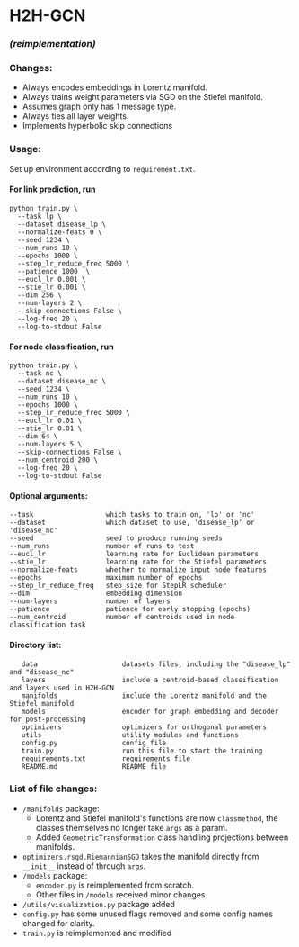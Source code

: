 # H2H-GCN
### *(reimplementation)*


### Changes:
- Always encodes embeddings in Lorentz manifold.
- Always trains weight parameters via SGD on the Stiefel manifold.
- Assumes graph only has 1 message type.
- Always ties all layer weights.
- Implements hyperbolic skip connections

### Usage:
Set up environment according to `requirement.txt`.
#### For link prediction, run
```
python train.py \
  --task lp \
  --dataset disease_lp \
  --normalize-feats 0 \
  --seed 1234 \
  --num_runs 10 \
  --epochs 1000 \
  --step_lr_reduce_freq 5000 \
  --patience 1000  \
  --eucl_lr 0.001 \
  --stie_lr 0.001 \
  --dim 256 \
  --num-layers 2 \
  --skip-connections False \
  --log-freq 20 \
  --log-to-stdout False
```
#### For node classification, run
```
python train.py \
  --task nc \
  --dataset disease_nc \
  --seed 1234 \
  --num_runs 10 \
  --epochs 1000 \
  --step_lr_reduce_freq 5000 \
  --eucl_lr 0.01 \
  --stie_lr 0.01 \
  --dim 64 \
  --num-layers 5 \
  --skip-connections False \
  --num_centroid 200 \
  --log-freq 20 \
  --log-to-stdout False
```

#### Optional arguments:  
    --task                  which tasks to train on, 'lp' or 'nc'  
    --dataset               which dataset to use, 'disease_lp' or 'disease_nc'
    --seed                  seed to produce running seeds
    --num_runs              number of runs to test
    --eucl_lr               learning rate for Euclidean parameters  
    --stie_lr               learning rate for the Stiefel parameters  
    --normalize-feats       whether to normalize input node features  
    --epochs                maximum number of epochs  
    --step_lr_reduce_freq   step_size for StepLR scheduler    
    --dim                   embedding dimension  
    --num-layers            number of layers  
    --patience              patience for early stopping (epochs)  
    --num_centroid          number of centroids used in node classification task

#### Directory list: 
       data                     datasets files, including the "disease_lp" and "disease_nc"  
       layers                   include a centroid-based classification and layers used in H2H-GCN
       manifolds                include the Lorentz manifold and the Stiefel manifold
       models                   encoder for graph embedding and decoder for post-processing  
       optimizers               optimizers for orthogonal parameters  
       utils                    utility modules and functions  
       config.py                config file
       train.py                 run this file to start the training  
       requirements.txt         requirements file  
       README.md                README file  


### List of file changes:
- `/manifolds` package:
  - Lorentz and Stiefel manifold's functions are now `classmethod`, the classes themselves no longer take `args` as a param.
  - Added `GeometricTransformation` class handling projections between manifolds. 
- `optimizers.rsgd.RiemannianSGD` takes the manifold directly from `__init__` instead of through `args`.
- `/models` package:
  - `encoder.py` is reimplemented from scratch.
  - Other files in `/models` received minor changes.
- `/utils/visualization.py` package added
- `config.py` has some unused flags removed and some config names changed for clarity.
- `train.py` is reimplemented and modified
